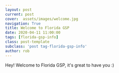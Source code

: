 ```yaml
---
layout: post
current: post
cover:  assets/images/welcome.jpg
navigation: True
title: Welcome to Florida GSP
date: 2020-04-11 11:00:00
tags: [florida-gsp-info]
class: post-template
subclass: 'post tag-florida-gsp-info'
author: rob
---
```


Hey! Welcome to Florida GSP, it's great to have you :)
